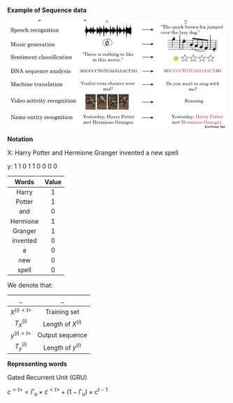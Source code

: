 **Example of Sequence data**

![](img/1.png)

**Notation**

X: Harry Potter and Hermione Granger invented a new spell

y: 1 1 0 1 1 0 0 0 0

|Words|Value|
|:-:|:-:|
|Harry|1|
|Potter|1|
|and|0|
|Hermione|1|
|Granger|1|
|invented|0|
|a|0|
|new|0|
|spell|0

We denote that:

|..|..|
|:-:|:-:|
|$X^{(i)<t>}$|Training set|
|$T_X^{(i)}$|Length of $X^{(i)}$|
|$y^{(i)<t>}$|Output sequence|
|$T_y^{(i)}$|Length of $y^{(i)}$|

**Representing words**

Gated Recurrent Unit (GRU)

$c^{<t>} = \Gamma_u \times \tilde{c}^{<t>} + (1-\Gamma_u) \times c^{t-1}$